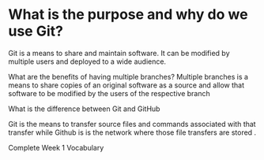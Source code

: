 # What is the purpose and why do we use Git?
Git is a means to share and maintain software. It can be modified by multiple users and deployed to a wide audience.

What are the benefits of having multiple branches?
Multiple branches is a means to share copies of an original software as a source and allow that software to be modified by the users of the respective branch


What is the difference between Git and GitHub

Git is the means to transfer source files and commands associated with that transfer while Github is is the network where those file transfers are stored .


Complete Week 1 Vocabulary